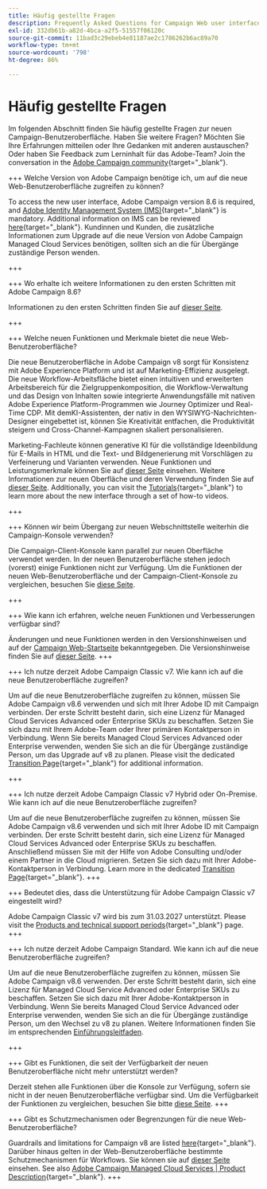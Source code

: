 ```yaml
---
title: Häufig gestellte Fragen
description: Frequently Asked Questions for Campaign Web user interface
exl-id: 332db61b-a82d-4bca-a2f5-51557f06120c
source-git-commit: 11bad3c29ebeb4e81187ae2c1786262b6ac89a70
workflow-type: tm+mt
source-wordcount: '798'
ht-degree: 86%

---
```


# Häufig gestellte Fragen

Im folgenden Abschnitt finden Sie häufig gestellte Fragen zur neuen Campaign-Benutzeroberfläche. Haben Sie weitere Fragen? Möchten Sie Ihre Erfahrungen mitteilen oder Ihre Gedanken mit anderen austauschen? Oder haben Sie Feedback zum Lerninhalt für das Adobe-Team? Join the conversation in the [Adobe Campaign community](https://experienceleaguecommunities.adobe.com/t5/adobe-campaign-classic-v7/ct-p/adobe-campaign-classic-community?profile.language=de){target="_blank"}.


+++ Welche Version von Adobe Campaign benötige ich, um auf die neue Web-Benutzeroberfläche zugreifen zu können?

To access the new user interface, Adobe Campaign version 8.6 is required, and  [Adobe Identity Management System (IMS)](https://helpx.adobe.com/de/enterprise/using/identity.html){target="_blank"} is mandatory. Additional information on IMS can be reviewed [here](https://experienceleague.adobe.com/de/docs/campaign/technotes-ac/tn-new/migrate-users-to-ims){target="_blank"}. Kundinnen und Kunden, die zusätzliche Informationen zum Upgrade auf die neue Version von Adobe Campaign Managed Cloud Services benötigen, sollten sich an die für Übergänge zuständige Person wenden.

+++

+++ Wo erhalte ich weitere Informationen zu den ersten Schritten mit Adobe Campaign 8.6?

Informationen zu den ersten Schritten finden Sie auf [dieser Seite](../get-started/get-started.md).

+++

+++ Welche neuen Funktionen und Merkmale bietet die neue Web-Benutzeroberfläche?

Die neue Benutzeroberfläche in Adobe Campaign v8 sorgt für Konsistenz mit Adobe Experience Platform und ist auf Marketing-Effizienz ausgelegt. Die neue Workflow-Arbeitsfläche bietet einen intuitiven und erweiterten Arbeitsbereich für die Zielgruppenkomposition, die Workflow-Verwaltung und das Design von Inhalten sowie integrierte Anwendungsfälle mit nativen Adobe Experience Platform-Programmen wie Journey Optimizer und Real-Time CDP.  Mit demKI-Assistenten, der nativ in den WYSIWYG-Nachrichten-Designer eingebettet ist, können Sie Kreativität entfachen, die Produktivität steigern und Cross-Channel-Kampagnen skaliert personalisieren.

Marketing-Fachleute können generative KI für die vollständige Ideenbildung für E-Mails in HTML und die Text- und Bildgenerierung mit Vorschlägen zu Verfeinerung und Varianten verwenden. Neue Funktionen und Leistungsmerkmale können Sie auf [dieser Seite](../rn/whats-new.md) einsehen. Weitere Informationen zur neuen Oberfläche und deren Verwendung finden Sie auf [dieser Seite](../get-started/user-interface.md). Additionally, you can visit the [Tutorials](https://experienceleague.adobe.com/de/docs/campaign-web-learn/tutorials/overview){target="_blank"} to learn more about the new interface through a set of how-to videos.

+++

+++  Können wir beim Übergang zur neuen Webschnittstelle weiterhin die Campaign-Konsole verwenden?

Die Campaign-Client-Konsole kann parallel zur neuen Oberfläche verwendet werden. In der neuen Benutzeroberfläche stehen jedoch (vorerst) einige Funktionen nicht zur Verfügung. Um die Funktionen der neuen Web-Benutzeroberfläche und der Campaign-Client-Konsole zu vergleichen, besuchen Sie [diese Seite](../get-started/capability-matrix.md).

+++

+++ Wie kann ich erfahren, welche neuen Funktionen und Verbesserungen verfügbar sind?

Änderungen und neue Funktionen werden in den Versionshinweisen und auf der [Campaign Web-Startseite](../get-started/user-interface.md#user-interface-home) bekanntgegeben. Die Versionshinweise finden Sie auf [dieser Seite](../rn/release-notes.md).
+++


+++  Ich nutze derzeit Adobe Campaign Classic v7. Wie kann ich auf die neue Benutzeroberfläche zugreifen?

Um auf die neue Benutzeroberfläche zugreifen zu können, müssen Sie Adobe Campaign v8.6 verwenden und sich mit Ihrer Adobe ID mit Campaign verbinden. Der erste Schritt besteht darin, sich eine Lizenz für Managed Cloud Services Advanced oder Enterprise SKUs zu beschaffen. Setzen Sie sich dazu mit Ihrem Adobe-Team oder Ihrer primären Kontaktperson in Verbindung. Wenn Sie bereits Managed Cloud Services Advanced oder Enterprise verwenden, wenden Sie sich an die für Übergänge zuständige Person, um das Upgrade auf v8 zu planen. Please visit the dedicated [Transition Page](https://experienceleague.adobe.com/de/docs/campaign/campaign-v8/new/v7-to-v8){target="_blank"} for additional information.

+++

+++  Ich nutze derzeit Adobe Campaign Classic v7 Hybrid oder On-Premise. Wie kann ich auf die neue Benutzeroberfläche zugreifen?

Um auf die neue Benutzeroberfläche zugreifen zu können, müssen Sie Adobe Campaign v8.6 verwenden und sich mit Ihrer Adobe ID mit Campaign verbinden. Der erste Schritt besteht darin, sich eine Lizenz für Managed Cloud Services Advanced oder Enterprise SKUs zu beschaffen. Anschließend müssen Sie mit der Hilfe von Adobe Consulting und/oder einem Partner in die Cloud migrieren. Setzen Sie sich dazu mit Ihrer Adobe-Kontaktperson in Verbindung. Learn more in the dedicated [Transition Page](https://experienceleague.adobe.com/de/docs/campaign/campaign-v8/new/v7-to-v8){target="_blank"}.
+++

+++ Bedeutet dies, dass die Unterstützung für Adobe Campaign Classic v7 eingestellt wird?

Adobe Campaign Classic v7 wird bis zum 31.03.2027 unterstützt. Please visit the [Products and technical support periods](https://helpx.adobe.com/de/support/programs/eol-matrix.html){target="_blank"} page.
+++

+++ Ich nutze derzeit Adobe Campaign Standard. Wie kann ich auf die neue Benutzeroberfläche zugreifen?

Um auf die neue Benutzeroberfläche zugreifen zu können, müssen Sie Adobe Campaign v8.6 verwenden. Der erste Schritt besteht darin, sich eine Lizenz für Managed Cloud Service Advanced oder Enterprise SKUs zu beschaffen. Setzen Sie sich dazu mit Ihrer Adobe-Kontaktperson in Verbindung. Wenn Sie bereits Managed Cloud Service Advanced oder Enterprise verwenden, wenden Sie sich an die für Übergänge zuständige Person, um den Wechsel zu v8 zu planen. Weitere Informationen finden Sie im entsprechenden [Einführungsleitfaden](../../adoption/home.md).

+++


+++ Gibt es Funktionen, die seit der Verfügbarkeit der neuen Benutzeroberfläche nicht mehr unterstützt werden?

Derzeit stehen alle Funktionen über die Konsole zur Verfügung, sofern sie nicht in der neuen Benutzeroberfläche verfügbar sind. Um die Verfügbarkeit der Funktionen zu vergleichen, besuchen Sie bitte [diese Seite](../get-started/capability-matrix.md).
+++


+++ Gibt es Schutzmechanismen oder Begrenzungen für die neue Web-Benutzeroberfläche?

Guardrails and limitations for Campaign v8 are listed [here](https://experienceleague.adobe.com/de/docs/campaign/campaign-v8/releases/ac-guardrails){target="_blank"}. Darüber hinaus gelten in der Web-Benutzeroberfläche bestimmte Schutzmechanismen für Workflows. Sie können sie auf [dieser Seite ](../get-started/guardrails.md) einsehen. See also [Adobe Campaign Managed Cloud Services | Product Description](https://helpx.adobe.com/de/legal/product-descriptions/adobe-campaign-managed-cloud-services.html){target="_blank"}.
+++
